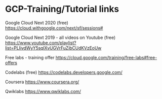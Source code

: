 # GCP-Training/Tutorial links

Google Cloud Next 2020 (free)
https://cloud.withgoogle.com/next/sf/sessions#

Google Cloud Next 2019 - all videos on Youtube (free)
https://www.youtube.com/playlist?list=PLIivdWyY5sqIXvUGVrFuZibCUdKVzEoUw

Free labs - training offer
https://cloud.google.com/training/free-labs#free-offers

Codelabs (free)
https://codelabs.developers.google.com/

Coursera
https://www.coursera.org/

Qwiklabs
https://www.qwiklabs.com/
